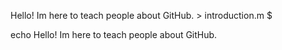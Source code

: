 Hello! Im here to teach people about GitHub. > introduction.m
$ 

echo Hello! Im here to teach people about GitHub.
